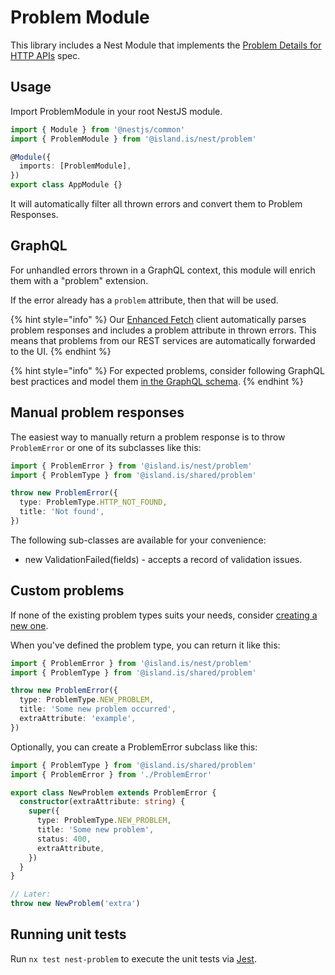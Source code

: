 # Problem Module

This library includes a Nest Module that implements the [Problem Details for HTTP APIs](https://datatracker.ietf.org/doc/html/rfc7807) spec.

## Usage

Import ProblemModule in your root NestJS module.

```typescript
import { Module } from '@nestjs/common'
import { ProblemModule } from '@island.is/nest/problem'

@Module({
  imports: [ProblemModule],
})
export class AppModule {}
```

It will automatically filter all thrown errors and convert them to Problem Responses.

## GraphQL

For unhandled errors thrown in a GraphQL context, this module will enrich them with a "problem" extension.

If the error already has a `problem` attribute, then that will be used.

{% hint style="info" %}
Our [Enhanced Fetch](../../clients/middlewares/README.md) client automatically parses problem responses and includes a problem attribute in thrown errors. This means that problems from our REST services are automatically forwarded to the UI.
{% endhint %}

{% hint style="info" %}
For expected problems, consider following GraphQL best practices and model them [in the GraphQL schema](https://engineering.zalando.com/posts/2021/04/modeling-errors-in-graphql.html).
{% endhint %}

## Manual problem responses

The easiest way to manually return a problem response is to throw `ProblemError` or one of its subclasses like this:

```typescript
import { ProblemError } from '@island.is/nest/problem'
import { ProblemType } from '@island.is/shared/problem'

throw new ProblemError({
  type: ProblemType.HTTP_NOT_FOUND,
  title: 'Not found',
})
```

The following sub-classes are available for your convenience:

- new ValidationFailed(fields) - accepts a record of validation issues.

## Custom problems

If none of the existing problem types suits your needs, consider [creating a new one](../../shared/problem/README.md#custom-problem).

When you've defined the problem type, you can return it like this:

```typescript
import { ProblemError } from '@island.is/nest/problem'
import { ProblemType } from '@island.is/shared/problem'

throw new ProblemError({
  type: ProblemType.NEW_PROBLEM,
  title: 'Some new problem occurred',
  extraAttribute: 'example',
})
```

Optionally, you can create a ProblemError subclass like this:

```typescript
import { ProblemType } from '@island.is/shared/problem'
import { ProblemError } from './ProblemError'

export class NewProblem extends ProblemError {
  constructor(extraAttribute: string) {
    super({
      type: ProblemType.NEW_PROBLEM,
      title: 'Some new problem',
      status: 400,
      extraAttribute,
    })
  }
}

// Later:
throw new NewProblem('extra')
```

## Running unit tests

Run `nx test nest-problem` to execute the unit tests via [Jest](https://jestjs.io).
